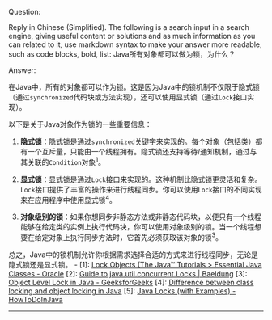Question:

Reply in Chinese (Simplified).
The following is a search input in a search engine, giving useful content or solutions and as much information as you can related to it, use markdown syntax to make your answer more readable, such as code blocks, bold, list:
Java所有对象都可以做为锁，为什么？

Answer:

在Java中，所有的对象都可以作为锁。这是因为Java中的锁机制不仅限于隐式锁（通过`synchronized`代码块或方法实现），还可以使用显式锁（通过`Lock`接口实现）。

以下是关于Java对象作为锁的一些重要信息：

1. **隐式锁**：隐式锁是通过`synchronized`关键字来实现的。每个对象（包括类）都有一个互斥量，只能由一个线程拥有。隐式锁还支持等待/通知机制，通过与其关联的`Condition`对象<sup>1</sup>。

2. **显式锁**：显式锁是通过`Lock`接口来实现的。这种机制比隐式锁更灵活和复杂。`Lock`接口提供了丰富的操作来进行线程同步。你可以使用`Lock`接口的不同实现来在应用程序中使用显式锁<sup>4</sup>。

3. **对象级别的锁**：如果你想同步非静态方法或非静态代码块，以便只有一个线程能够在给定类的实例上执行代码块，你可以使用对象级别的锁。当一个线程想要在给定对象上执行同步方法时，它首先必须获取该对象的锁<sup>3</sup>。

总之，Java中的锁机制允许你根据需求选择合适的方式来进行线程同步，无论是隐式锁还是显式锁。
\-
\[1]: [Lock Objects (The Java™ Tutorials > Essential Java Classes - Oracle](https://docs.oracle.com/javase/tutorial/essential/concurrency/newlocks.html)
\[2]: [Guide to java.util.concurrent.Locks | Baeldung](https://www.baeldung.com/java-concurrent-locks)
\[3]: [Object Level Lock in Java - GeeksforGeeks](https://www.geeksforgeeks.org/object-level-lock-in-java/)
\[4]: [Difference between class locking and object locking in Java](https://stackoverflow.com/questions/23261120/difference-between-class-locking-and-object-locking-in-java)
\[5]: [Java Locks (with Examples) - HowToDoInJava](https://howtodoinjava.com/java/multi-threading/how-to-use-locks-in-java-java-util-concurrent-locks-lock-tutorial-and-example/)

<hr/>

